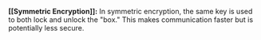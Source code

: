 **[[Symmetric Encryption]]:** In symmetric encryption, the same key is used to both lock and unlock the "box." This makes communication faster but is potentially less secure.